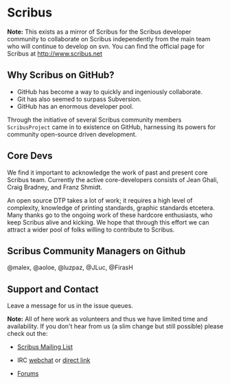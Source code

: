 Scribus
=======

**Note:** This exists as a mirror of Scribus for the Scribus developer community to collaborate on Scribus independently from the main team who will continue to develop on svn.  You can find the official page for Scribus at http://www.scribus.net

Why Scribus on GitHub?
----------------------
- GitHub has become a way to quickly and ingeniously collaborate.
- Git has also seemed to surpass Subversion.
- GitHub has an enormous developer pool.


Through the initiative of several Scribus community members ``ScribusProject`` came in to existence on GitHub, harnessing its powers for community open-source driven development.

Core Devs
---------
We find it important to acknowledge the work of past and present core Scribus team.
Currently the active core-developers consists of Jean Ghali, Craig Bradney, and  Franz Shmidt.

An open source DTP takes a lot of work; it requires a high level of complexity, knowledge of printing standards, graphic standards  etcetera.  Many thanks go to the ongoing work of these hardcore enthusiasts, who keep Scribus alive and kicking.  We hope that through this effort we can attract a wider pool of folks willing to contribute to Scribus.

Scribus Community Managers on Github
-------------------------------------
@malex, @aoloe, @luzpaz, @JLuc, @FirasH

Support and Contact
-------------------
Leave a message for us in the issue queues.


**Note:** All of here work as volunteers and thus we have limited time and availability.  If you don't hear from us (a slim change but still possible) please check out the:

- [Scribus Mailing List](http://list.scribus.net/)

- IRC [webchat](http://wiki.scribus.net/canvas/Special:WebChat) or [direct link](irc://irc.freenode.net/scribus)

- [Forums](http://forums.scribus.net/)
